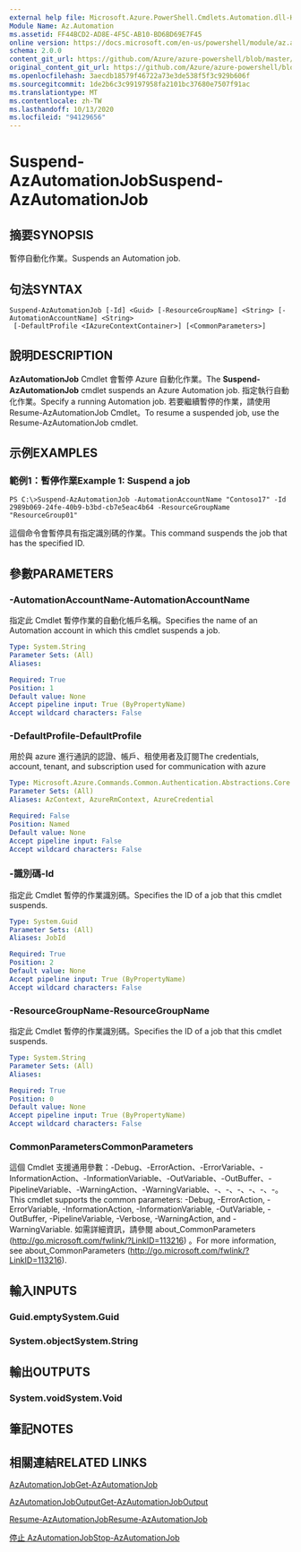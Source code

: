 ```yaml
---
external help file: Microsoft.Azure.PowerShell.Cmdlets.Automation.dll-Help.xml
Module Name: Az.Automation
ms.assetid: FF44BCD2-AD8E-4F5C-AB10-BD6BD69E7F45
online version: https://docs.microsoft.com/en-us/powershell/module/az.automation/suspend-azautomationjob
schema: 2.0.0
content_git_url: https://github.com/Azure/azure-powershell/blob/master/src/Automation/Automation/help/Suspend-AzAutomationJob.md
original_content_git_url: https://github.com/Azure/azure-powershell/blob/master/src/Automation/Automation/help/Suspend-AzAutomationJob.md
ms.openlocfilehash: 3aecdb18579f46722a73e3de538f5f3c929b606f
ms.sourcegitcommit: 1de2b6c3c99197958fa2101bc37680e7507f91ac
ms.translationtype: MT
ms.contentlocale: zh-TW
ms.lasthandoff: 10/13/2020
ms.locfileid: "94129656"
---
```

# <span data-ttu-id="59539-101">Suspend-AzAutomationJob</span><span class="sxs-lookup"><span data-stu-id="59539-101">Suspend-AzAutomationJob</span></span>

## <span data-ttu-id="59539-102">摘要</span><span class="sxs-lookup"><span data-stu-id="59539-102">SYNOPSIS</span></span>
<span data-ttu-id="59539-103">暫停自動化作業。</span><span class="sxs-lookup"><span data-stu-id="59539-103">Suspends an Automation job.</span></span>

## <span data-ttu-id="59539-104">句法</span><span class="sxs-lookup"><span data-stu-id="59539-104">SYNTAX</span></span>

```
Suspend-AzAutomationJob [-Id] <Guid> [-ResourceGroupName] <String> [-AutomationAccountName] <String>
 [-DefaultProfile <IAzureContextContainer>] [<CommonParameters>]
```

## <span data-ttu-id="59539-105">說明</span><span class="sxs-lookup"><span data-stu-id="59539-105">DESCRIPTION</span></span>
<span data-ttu-id="59539-106">**AzAutomationJob** Cmdlet 會暫停 Azure 自動化作業。</span><span class="sxs-lookup"><span data-stu-id="59539-106">The **Suspend-AzAutomationJob** cmdlet suspends an Azure Automation job.</span></span>
<span data-ttu-id="59539-107">指定執行自動化作業。</span><span class="sxs-lookup"><span data-stu-id="59539-107">Specify a running Automation job.</span></span>
<span data-ttu-id="59539-108">若要繼續暫停的作業，請使用 Resume-AzAutomationJob Cmdlet。</span><span class="sxs-lookup"><span data-stu-id="59539-108">To resume a suspended job, use the Resume-AzAutomationJob cmdlet.</span></span>

## <span data-ttu-id="59539-109">示例</span><span class="sxs-lookup"><span data-stu-id="59539-109">EXAMPLES</span></span>

### <span data-ttu-id="59539-110">範例1：暫停作業</span><span class="sxs-lookup"><span data-stu-id="59539-110">Example 1: Suspend a job</span></span>
```
PS C:\>Suspend-AzAutomationJob -AutomationAccountName "Contoso17" -Id 2989b069-24fe-40b9-b3bd-cb7e5eac4b64 -ResourceGroupName "ResourceGroup01"
```

<span data-ttu-id="59539-111">這個命令會暫停具有指定識別碼的作業。</span><span class="sxs-lookup"><span data-stu-id="59539-111">This command suspends the job that has the specified ID.</span></span>

## <span data-ttu-id="59539-112">參數</span><span class="sxs-lookup"><span data-stu-id="59539-112">PARAMETERS</span></span>

### <span data-ttu-id="59539-113">-AutomationAccountName</span><span class="sxs-lookup"><span data-stu-id="59539-113">-AutomationAccountName</span></span>
<span data-ttu-id="59539-114">指定此 Cmdlet 暫停作業的自動化帳戶名稱。</span><span class="sxs-lookup"><span data-stu-id="59539-114">Specifies the name of an Automation account in which this cmdlet suspends a job.</span></span>

```yaml
Type: System.String
Parameter Sets: (All)
Aliases:

Required: True
Position: 1
Default value: None
Accept pipeline input: True (ByPropertyName)
Accept wildcard characters: False
```

### <span data-ttu-id="59539-115">-DefaultProfile</span><span class="sxs-lookup"><span data-stu-id="59539-115">-DefaultProfile</span></span>
<span data-ttu-id="59539-116">用於與 azure 進行通訊的認證、帳戶、租使用者及訂閱</span><span class="sxs-lookup"><span data-stu-id="59539-116">The credentials, account, tenant, and subscription used for communication with azure</span></span>

```yaml
Type: Microsoft.Azure.Commands.Common.Authentication.Abstractions.Core.IAzureContextContainer
Parameter Sets: (All)
Aliases: AzContext, AzureRmContext, AzureCredential

Required: False
Position: Named
Default value: None
Accept pipeline input: False
Accept wildcard characters: False
```

### <span data-ttu-id="59539-117">-識別碼</span><span class="sxs-lookup"><span data-stu-id="59539-117">-Id</span></span>
<span data-ttu-id="59539-118">指定此 Cmdlet 暫停的作業識別碼。</span><span class="sxs-lookup"><span data-stu-id="59539-118">Specifies the ID of a job that this cmdlet suspends.</span></span>

```yaml
Type: System.Guid
Parameter Sets: (All)
Aliases: JobId

Required: True
Position: 2
Default value: None
Accept pipeline input: True (ByPropertyName)
Accept wildcard characters: False
```

### <span data-ttu-id="59539-119">-ResourceGroupName</span><span class="sxs-lookup"><span data-stu-id="59539-119">-ResourceGroupName</span></span>
<span data-ttu-id="59539-120">指定此 Cmdlet 暫停的作業識別碼。</span><span class="sxs-lookup"><span data-stu-id="59539-120">Specifies the ID of a job that this cmdlet suspends.</span></span>

```yaml
Type: System.String
Parameter Sets: (All)
Aliases:

Required: True
Position: 0
Default value: None
Accept pipeline input: True (ByPropertyName)
Accept wildcard characters: False
```

### <span data-ttu-id="59539-121">CommonParameters</span><span class="sxs-lookup"><span data-stu-id="59539-121">CommonParameters</span></span>
<span data-ttu-id="59539-122">這個 Cmdlet 支援通用參數：-Debug、-ErrorAction、-ErrorVariable、-InformationAction、-InformationVariable、-OutVariable、-OutBuffer、-PipelineVariable、-WarningAction、-WarningVariable、-、-、-、-、-、-。</span><span class="sxs-lookup"><span data-stu-id="59539-122">This cmdlet supports the common parameters: -Debug, -ErrorAction, -ErrorVariable, -InformationAction, -InformationVariable, -OutVariable, -OutBuffer, -PipelineVariable, -Verbose, -WarningAction, and -WarningVariable.</span></span> <span data-ttu-id="59539-123">如需詳細資訊，請參閱 about_CommonParameters (http://go.microsoft.com/fwlink/?LinkID=113216) 。</span><span class="sxs-lookup"><span data-stu-id="59539-123">For more information, see about_CommonParameters (http://go.microsoft.com/fwlink/?LinkID=113216).</span></span>

## <span data-ttu-id="59539-124">輸入</span><span class="sxs-lookup"><span data-stu-id="59539-124">INPUTS</span></span>

### <span data-ttu-id="59539-125">Guid.empty</span><span class="sxs-lookup"><span data-stu-id="59539-125">System.Guid</span></span>

### <span data-ttu-id="59539-126">System.object</span><span class="sxs-lookup"><span data-stu-id="59539-126">System.String</span></span>

## <span data-ttu-id="59539-127">輸出</span><span class="sxs-lookup"><span data-stu-id="59539-127">OUTPUTS</span></span>

### <span data-ttu-id="59539-128">System.void</span><span class="sxs-lookup"><span data-stu-id="59539-128">System.Void</span></span>

## <span data-ttu-id="59539-129">筆記</span><span class="sxs-lookup"><span data-stu-id="59539-129">NOTES</span></span>

## <span data-ttu-id="59539-130">相關連結</span><span class="sxs-lookup"><span data-stu-id="59539-130">RELATED LINKS</span></span>

[<span data-ttu-id="59539-131">AzAutomationJob</span><span class="sxs-lookup"><span data-stu-id="59539-131">Get-AzAutomationJob</span></span>](./Get-AzAutomationJob.md)

[<span data-ttu-id="59539-132">AzAutomationJobOutput</span><span class="sxs-lookup"><span data-stu-id="59539-132">Get-AzAutomationJobOutput</span></span>](./Get-AzAutomationJobOutput.md)

[<span data-ttu-id="59539-133">Resume-AzAutomationJob</span><span class="sxs-lookup"><span data-stu-id="59539-133">Resume-AzAutomationJob</span></span>](./Resume-AzAutomationJob.md)

[<span data-ttu-id="59539-134">停止 AzAutomationJob</span><span class="sxs-lookup"><span data-stu-id="59539-134">Stop-AzAutomationJob</span></span>](./Stop-AzAutomationJob.md)


